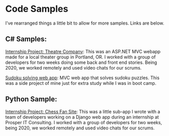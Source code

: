 # Code Samples

I've rearranged things a little bit to allow for more samples. Links are below.

## C# Samples:
[Internship Project: Theatre Company](ASPNET_MVC_App.md): This was an ASP.NET MVC webapp made for a local theater group in Portland, OR. I worked with a group of developers for two weeks doing some back and front end stories. Being 2020, we worked remotely and used video chats for our scrums.

[Sudoku solving web app](Sudoku_Solver.md): MVC web app that solves sudoku puzzles. This was a side project of mine just for extra study while I was in boot camp.


## Python Sample:

[Internship Project: Chess Fan Site](https://github.com/mcleeder/ChessFanSite/blob/main/README.md#chessfansite): This was a little sub-app I wrote with a team of developers working on a Django web app during an internship at Prosper IT Consulting. I worked with a group of developers for two weeks, being 2020, we worked remotely and used video chats for our scrums.

